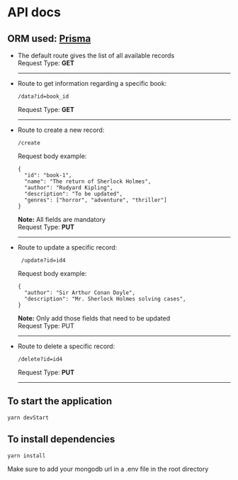 # API docs
## ORM used: [Prisma](https://www.prisma.io/docs)
- The default route gives the list of all available records<br/>
  Request Type: **GET**
  <hr/>
- Route to get information regarding a specific book:

      /data?id=book_id
  Request Type: **GET**
  <hr/>
- Route to create a new record:

      /create
  Request body example:

      {
        "id": "book-1",
        "name": "The return of Sherlock Holmes",
        "author": "Rudyard Kipling",
        "description": "To be updated",
        "genres": ["horror", "adventure", "thriller"]
      }
  **Note:** All fields are mandatory<br/>
  Request Type: **PUT**
  <hr/>
- Route to update a specific record:

       /update?id=id4
  Request body example:
  
      {
        "author": "Sir Arthur Conan Doyle",
        "description": "Mr. Sherlock Holmes solving cases",
      }
  **Note:** Only add those fields that need to be updated<br/>
  Request Type: PUT
  <hr/>
- Route to delete a specific record:

      /delete?id=id4

  Request Type: **PUT**
  <hr/>
## To start the application

    yarn devStart
## To install dependencies

    yarn install
  Make sure to add your mongodb url in a .env file in the root directory
